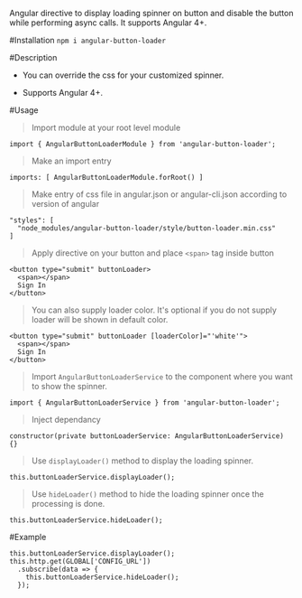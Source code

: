 Angular directive to display loading spinner on button and disable the button while performing async calls. It supports Angular 4+.

#Installation
`npm i angular-button-loader`

#Description

* You can override the css for your customized spinner.

* Supports Angular 4+.

#Usage

> Import module at your root level module

`import { AngularButtonLoaderModule } from 'angular-button-loader';`

> Make an import entry

`imports: [ AngularButtonLoaderModule.forRoot() ]`

> Make entry of css file in angular.json or angular-cli.json according to version of angular

```
"styles": [            
  "node_modules/angular-button-loader/style/button-loader.min.css"
]
```

> Apply directive on your button and place `<span>` tag inside button

```
<button type="submit" buttonLoader>
  <span></span>
  Sign In
</button>
```

> You can also supply loader color. It's optional if you do not supply loader will be shown in default color.

```
<button type="submit" buttonLoader [loaderColor]="'white'">
  <span></span>
  Sign In
</button>
```

> Import `AngularButtonLoaderService` to the component where you want to show the spinner.

`import { AngularButtonLoaderService } from 'angular-button-loader';`

> Inject dependancy

`constructor(private buttonLoaderService: AngularButtonLoaderService) {}`

> Use `displayLoader()` method to display the loading spinner.

`this.buttonLoaderService.displayLoader();`

> Use `hideLoader()` method to hide the loading spinner once the processing is done.

`this.buttonLoaderService.hideLoader();`

#Example

```
this.buttonLoaderService.displayLoader();
this.http.get(GLOBAL['CONFIG_URL'])
  .subscribe(data => {
    this.buttonLoaderService.hideLoader();
  });
```






